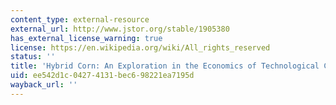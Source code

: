 ```yaml
---
content_type: external-resource
external_url: http://www.jstor.org/stable/1905380
has_external_license_warning: true
license: https://en.wikipedia.org/wiki/All_rights_reserved
status: ''
title: 'Hybrid Corn: An Exploration in the Economics of Technological Change'
uid: ee542d1c-0427-4131-bec6-98221ea7195d
wayback_url: ''
---
```

